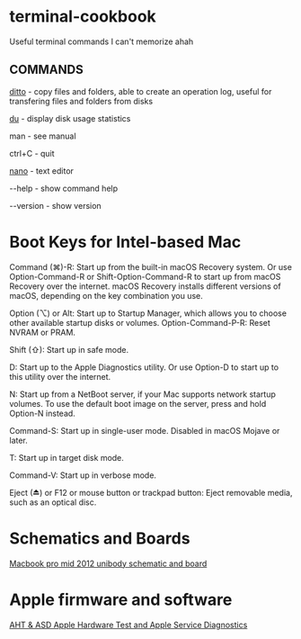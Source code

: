 # terminal-cookbook
Useful terminal commands I can't memorize ahah

## COMMANDS
[ditto](https://ss64.com/osx/ditto.html) - copy files and folders, able to create an operation log, useful for transfering files and folders from disks

[du](https://ss64.com/osx/du.html) - display disk usage statistics

man - see manual 

ctrl+C - quit

[nano](https://ss64.com/osx/nano.html) - text editor

--help - show command help 

--version - show version


# Boot Keys for Intel-based Mac
Command (⌘)-R: Start up from the built-in macOS Recovery system. Or use Option-Command-R or Shift-Option-Command-R to start up from macOS Recovery over the internet. macOS Recovery installs different versions of macOS, depending on the key combination you use. 

Option (⌥) or Alt: Start up to Startup Manager, which allows you to choose other available startup disks or volumes. 
Option-Command-P-R: Reset NVRAM or PRAM.

Shift (⇧):  Start up in safe mode. 

D: Start up to the Apple Diagnostics utility. Or use Option-D to start up to this utility over the internet.

N: Start up from a NetBoot server, if your Mac supports network startup volumes. To use the default boot image on the server, press and hold Option-N instead. 

Command-S: Start up in single-user mode. Disabled in macOS Mojave or later.

T: Start up in target disk mode.

Command-V: Start up in verbose mode. 

Eject (⏏) or F12 or mouse button or trackpad button: Eject removable media, such as an optical disc.

# Schematics and Boards
[Macbook pro mid 2012 unibody schematic and board](https://www.apple-schematic.se/board/820-3115-macbook-pro-13-mid-2012/)

# Apple firmware and software
[AHT & ASD Apple Hardware Test and Apple Service Diagnostics](www.macintoshrepository.org)
